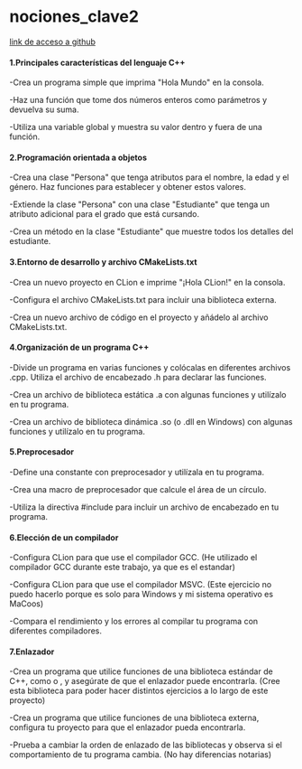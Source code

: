 # nociones_clave2

[link de acceso a github](https://github.com/flavi13/nociones_clave2)

#### 1.Principales características del lenguaje C++
-Crea un programa simple que imprima "Hola Mundo" en la consola.

-Haz una función que tome dos números enteros como parámetros y devuelva su suma.

-Utiliza una variable global y muestra su valor dentro y fuera de una función.

#### 2.Programación orientada a objetos
-Crea una clase "Persona" que tenga atributos para el nombre, la edad y el género. Haz funciones para establecer y obtener estos valores.

-Extiende la clase "Persona" con una clase "Estudiante" que tenga un atributo adicional para el grado que está cursando.

-Crea un método en la clase "Estudiante" que muestre todos los detalles del estudiante.

#### 3.Entorno de desarrollo y archivo CMakeLists.txt
-Crea un nuevo proyecto en CLion e imprime "¡Hola CLion!" en la consola.

-Configura el archivo CMakeLists.txt para incluir una biblioteca externa.

-Crea un nuevo archivo de código en el proyecto y añádelo al archivo CMakeLists.txt.

#### 4.Organización de un programa C++
-Divide un programa en varias funciones y colócalas en diferentes archivos .cpp. Utiliza el archivo de encabezado .h para declarar las funciones.

-Crea un archivo de biblioteca estática .a con algunas funciones y utilízalo en tu programa.

-Crea un archivo de biblioteca dinámica .so (o .dll en Windows) con algunas funciones y utilízalo en tu programa.

#### 5.Preprocesador
-Define una constante con preprocesador y utilízala en tu programa.

-Crea una macro de preprocesador que calcule el área de un círculo.

-Utiliza la directiva #include para incluir un archivo de encabezado en tu programa.

#### 6.Elección de un compilador
-Configura CLion para que use el compilador GCC. (He utilizado el compilador GCC durante este trabajo, ya que es el estandar)

-Configura CLion para que use el compilador MSVC. (Este ejercicio no puedo hacerlo porque es solo para Windows y mi sistema operativo es MaCoos)

-Compara el rendimiento y los errores al compilar tu programa con diferentes compiladores.

#### 7.Enlazador
-Crea un programa que utilice funciones de una biblioteca estándar de C++, como <vector> o <iostream>, y asegúrate de que el enlazador puede encontrarla. (Cree esta biblioteca para poder hacer distintos ejercicios a lo largo de este proyecto)

-Crea un programa que utilice funciones de una biblioteca externa, configura tu proyecto para que el enlazador pueda encontrarla.

-Prueba a cambiar la orden de enlazado de las bibliotecas y observa si el comportamiento de tu programa cambia. (No hay diferencias notarias)